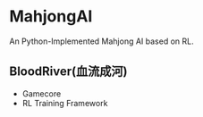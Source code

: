 # MahjongAI
An Python-Implemented Mahjong AI based on RL.

## BloodRiver(血流成河)
- Gamecore
- RL Training Framework
